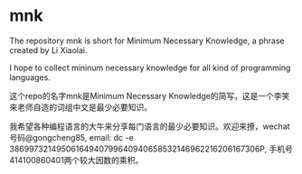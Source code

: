 # mnk
The repository mnk is short for Minimum Necessary Knowledge, a phrase created by Li Xiaolai.

I hope to collect mininum necessary knowledge for all kind of programming languages.

这个repo的名字mnk是Minimum Necessary Knowledge的简写，这是一个李笑来老师自造的词组中文是最少必要知识。

我希望各种编程语言的大牛来分享每门语言的最少必要知识。欢迎来撩，wechat号码@gongcheng85, email: dc -e 38699732149506164940799640940658532146962216206167306P, 手机号414100860401两个较大因数的乘积。
